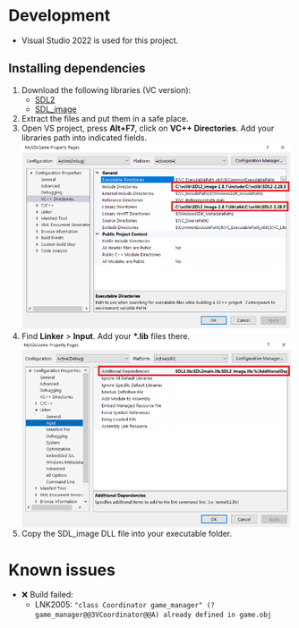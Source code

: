 # Development
- Visual Studio 2022 is used for this project.
## Installing dependencies
1. Download the following libraries (VC version):
    - [SDL2](https://github.com/libsdl-org/SDL/releases)
    - [SDL_image](https://github.com/libsdl-org/SDL_image/releases/)
2. Extract the files and put them in a safe place.
3. Open VS project, press **Alt+F7**, click on **VC++ Directories**. Add your libraries path into indicated fields.
    ![](docs/1.png)
4. Find **Linker** > **Input**. Add your **\*.lib** files there.
    ![](docs/2.png)
5. Copy the SDL_image DLL file into your executable folder.
# Known issues
- ❌ Build failed:
    - LNK2005: `"class Coordinator game_manager" (?game_manager@@3VCoordinator@@A) already defined in game.obj`